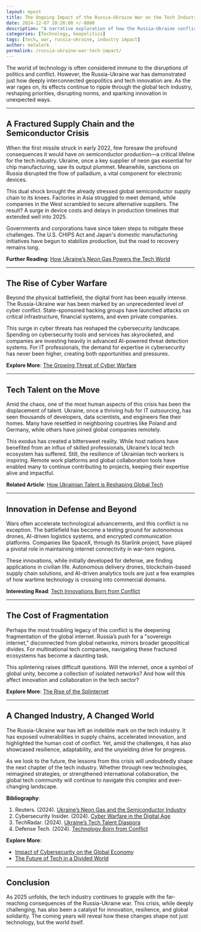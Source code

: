 ```yaml
---
layout: mpost
title: The Ongoing Impact of the Russia-Ukraine War on the Tech Industry in 2025
date: 2024-12-07 10:28:00 +/-0000
description: "A narrative exploration of how the Russia-Ukraine conflict has reshaped the global tech industry."
categories: [Technology, Geopolitics]
tags: [tech, war, russia-ukraine, industry impact]
author: metalerk
permalink: /russia-ukraine-war-tech-impact/
---
```


The world of technology is often considered immune to the disruptions of politics and conflict. However, the Russia-Ukraine war has demonstrated just how deeply interconnected geopolitics and tech innovation are. As the war rages on, its effects continue to ripple through the global tech industry, reshaping priorities, disrupting norms, and sparking innovation in unexpected ways.

---

## A Fractured Supply Chain and the Semiconductor Crisis

When the first missile struck in early 2022, few foresaw the profound consequences it would have on semiconductor production—a critical lifeline for the tech industry. Ukraine, once a key supplier of neon gas essential for chip manufacturing, saw its output plummet. Meanwhile, sanctions on Russia disrupted the flow of palladium, a vital component for electronic devices.

This dual shock brought the already stressed global semiconductor supply chain to its knees. Factories in Asia struggled to meet demand, while companies in the West scrambled to secure alternative suppliers. The result? A surge in device costs and delays in production timelines that extended well into 2025.

Governments and corporations have since taken steps to mitigate these challenges. The U.S. CHIPS Act and Japan's domestic manufacturing initiatives have begun to stabilize production, but the road to recovery remains long.

**Further Reading**: [How Ukraine’s Neon Gas Powers the Tech World](https://www.reuters.com)

---

## The Rise of Cyber Warfare

Beyond the physical battlefield, the digital front has been equally intense. The Russia-Ukraine war has been marked by an unprecedented level of cyber conflict. State-sponsored hacking groups have launched attacks on critical infrastructure, financial systems, and even private companies.

This surge in cyber threats has reshaped the cybersecurity landscape. Spending on cybersecurity tools and services has skyrocketed, and companies are investing heavily in advanced AI-powered threat detection systems. For IT professionals, the demand for expertise in cybersecurity has never been higher, creating both opportunities and pressures.

**Explore More**: [The Growing Threat of Cyber Warfare](https://www.cybersecurity-insider.com)

---

## Tech Talent on the Move

Amid the chaos, one of the most human aspects of this crisis has been the displacement of talent. Ukraine, once a thriving hub for IT outsourcing, has seen thousands of developers, data scientists, and engineers flee their homes. Many have resettled in neighboring countries like Poland and Germany, while others have joined global companies remotely.

This exodus has created a bittersweet reality. While host nations have benefited from an influx of skilled professionals, Ukraine’s local tech ecosystem has suffered. Still, the resilience of Ukrainian tech workers is inspiring. Remote work platforms and global collaboration tools have enabled many to continue contributing to projects, keeping their expertise alive and impactful.

**Related Article**: [How Ukrainian Talent is Reshaping Global Tech](https://www.techradar.com)

---

## Innovation in Defense and Beyond

Wars often accelerate technological advancements, and this conflict is no exception. The battlefield has become a testing ground for autonomous drones, AI-driven logistics systems, and encrypted communication platforms. Companies like SpaceX, through its Starlink project, have played a pivotal role in maintaining internet connectivity in war-torn regions.

These innovations, while initially developed for defense, are finding applications in civilian life. Autonomous delivery drones, blockchain-based supply chain solutions, and AI-driven analytics tools are just a few examples of how wartime technology is crossing into commercial domains.

**Interesting Read**: [Tech Innovations Born from Conflict](https://www.defense-tech.org)

---

## The Cost of Fragmentation

Perhaps the most troubling legacy of this conflict is the deepening fragmentation of the global internet. Russia’s push for a "sovereign internet," disconnected from global networks, mirrors broader geopolitical divides. For multinational tech companies, navigating these fractured ecosystems has become a daunting task.

This splintering raises difficult questions. Will the internet, once a symbol of global unity, become a collection of isolated networks? And how will this affect innovation and collaboration in the tech sector?

**Explore More**: [The Rise of the Splinternet](https://www.techgeopolitics.com)

---

## A Changed Industry, A Changed World

The Russia-Ukraine war has left an indelible mark on the tech industry. It has exposed vulnerabilities in supply chains, accelerated innovation, and highlighted the human cost of conflict. Yet, amid the challenges, it has also showcased resilience, adaptability, and the unyielding drive for progress.

As we look to the future, the lessons from this crisis will undoubtedly shape the next chapter of the tech industry. Whether through new technologies, reimagined strategies, or strengthened international collaboration, the global tech community will continue to navigate this complex and ever-changing landscape.

**Bibliography**:
1. Reuters. (2024). [Ukraine’s Neon Gas and the Semiconductor Industry](https://www.reuters.com)
2. Cybersecurity Insider. (2024). [Cyber Warfare in the Digital Age](https://www.cybersecurity-insider.com)
3. TechRadar. (2024). [Ukraine’s Tech Talent Diaspora](https://www.techradar.com)
4. Defense Tech. (2024). [Technology Born from Conflict](https://www.defense-tech.org)

**Explore More**:
- [Impact of Cybersecurity on the Global Economy](https://www.cybersecurity-insider.com)
- [The Future of Tech in a Divided World](https://www.techgeopolitics.com)

---

## Conclusion

As 2025 unfolds, the tech industry continues to grapple with the far-reaching consequences of the Russia-Ukraine war. This crisis, while deeply challenging, has also been a catalyst for innovation, resilience, and global solidarity. The coming years will reveal how these changes shape not just technology, but the world itself.
